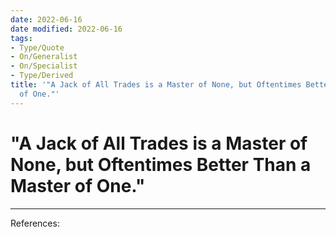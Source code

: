 ```yaml
---
date: 2022-06-16
date modified: 2022-06-16
tags:
- Type/Quote
- On/Generalist
- On/Specialist
- Type/Derived
title: '"A Jack of All Trades is a Master of None, but Oftentimes Better Than a Master
  of One."'
---
```


# "A Jack of All Trades is a Master of None, but Oftentimes Better Than a Master of One."

---
References: